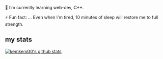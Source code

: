 

🌱 I’m currently learning web-dev, C++.

⚡ Fun fact: ... Even when I'm tired, 10 minutes of sleep will restore me to full strength.

<!-- - 🔭 I’m currently working on ... -->
<!-- - 👯 I’m looking to collaborate on ... -->
<!-- - 🤔 I’m looking for help with ... -->
<!-- - 💬 Ask me about ... -->
<!-- - 📫 How to reach me: ... -->
<!-- 😄 Pronouns: ... he/him -->




## my stats
<!-- repo status -->
[![kemkemG0's github stats](https://github-readme-stats.vercel.app/api?username=kemkemG0&count_private=true&show_icons=true&theme=tokyonight)](https://github.com/kemkemG0/)
